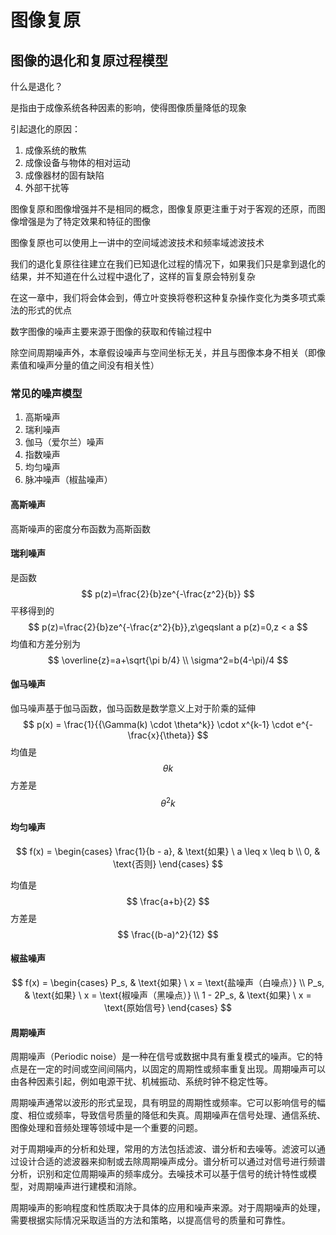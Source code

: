 # 图像复原

## 图像的退化和复原过程模型

什么是退化？

是指由于成像系统各种因素的影响，使得图像质量降低的现象

引起退化的原因：

1. 成像系统的散焦
2. 成像设备与物体的相对运动
3. 成像器材的固有缺陷
4. 外部干扰等

图像复原和图像增强并不是相同的概念，图像复原更注重于对于客观的还原，而图像增强是为了特定效果和特征的图像

图像复原也可以使用上一讲中的空间域滤波技术和频率域滤波技术

我们的退化复原往往建立在我们已知退化过程的情况下，如果我们只是拿到退化的结果，并不知道在什么过程中退化了，这样的盲复原会特别复杂

在这一章中，我们将会体会到，傅立叶变换将卷积这种复杂操作变化为类多项式乘法的形式的优点

数字图像的噪声主要来源于图像的获取和传输过程中

除空间周期噪声外，本章假设噪声与空间坐标无关，并且与图像本身不相关（即像素值和噪声分量的值之间没有相关性）

### 常见的噪声模型

1. 高斯噪声
2. 瑞利噪声
3. 伽马（爱尔兰）噪声
4. 指数噪声
5. 均匀噪声
6. 脉冲噪声（椒盐噪声）

#### 高斯噪声

高斯噪声的密度分布函数为高斯函数

#### 瑞利噪声

是函数
$$
p(z)=\frac{2}{b}ze^{-\frac{z^2}{b}}
$$
平移得到的
$$
p(z)=\frac{2}{b}ze^{-\frac{z^2}{b}},z\geqslant a
p(z)=0,z < a
$$
均值和方差分别为
$$
\overline{z}=a+\sqrt{\pi b/4} \\
\sigma^2=b(4-\pi)/4
$$

#### 伽马噪声

伽马噪声基于伽马函数，伽马函数是数学意义上对于阶乘的延伸
$$
p(x)	= \frac{1}{{\Gamma(k) \cdot \theta^k}} \cdot x^{k-1} \cdot e^{-\frac{x}{\theta}}
$$
均值是
$$
\theta k
$$
方差是
$$
\theta^2k
$$

#### 均匀噪声

$$
f(x) = \begin{cases}
\frac{1}{b - a}, & \text{如果} \ a \leq x \leq b \\
0, & \text{否则}
\end{cases} 
$$

均值是
$$
\frac{a+b}{2}
$$
方差是
$$
\frac{(b-a)^2}{12}
$$

#### 椒盐噪声

$$
f(x) = \begin{cases}
P_s, & \text{如果} \ x = \text{盐噪声（白噪点）} \\
P_s, & \text{如果} \ x = \text{椒噪声（黑噪点）} \\
1 - 2P_s, & \text{如果} \ x = \text{原始信号}
\end{cases}
$$



#### 周期噪声

周期噪声（Periodic noise）是一种在信号或数据中具有重复模式的噪声。它的特点是在一定的时间或空间间隔内，以固定的周期性或频率重复出现。周期噪声可以由各种因素引起，例如电源干扰、机械振动、系统时钟不稳定性等。

周期噪声通常以波形的形式呈现，具有明显的周期性或频率。它可以影响信号的幅度、相位或频率，导致信号质量的降低和失真。周期噪声在信号处理、通信系统、图像处理和音频处理等领域中是一个重要的问题。

对于周期噪声的分析和处理，常用的方法包括滤波、谱分析和去噪等。滤波可以通过设计合适的滤波器来抑制或去除周期噪声成分。谱分析可以通过对信号进行频谱分析，识别和定位周期噪声的频率成分。去噪技术可以基于信号的统计特性或模型，对周期噪声进行建模和消除。

周期噪声的影响程度和性质取决于具体的应用和噪声来源。对于周期噪声的处理，需要根据实际情况采取适当的方法和策略，以提高信号的质量和可靠性。
